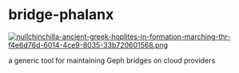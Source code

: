 # bridge-phalanx

[![nullchinchilla-ancient-greek-hoplites-in-formation-marching-thr-f4e6d76d-6014-4ce9-8035-33b720601568.png](https://i.postimg.cc/7YcLbpp0/nullchinchilla-ancient-greek-hoplites-in-formation-marching-thr-f4e6d76d-6014-4ce9-8035-33b720601568.png)](https://postimg.cc/jLHTFkqS)

a generic tool for maintaining Geph bridges on cloud providers
